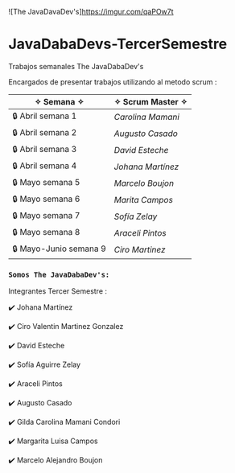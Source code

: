 ![The JavaDavaDev's]https://imgur.com/qaPOw7t


# JavaDabaDevs-TercerSemestre

Trabajos semanales The JavaDabaDev's

Encargados de presentar trabajos utilizando al metodo scrum :



| ✧ Semana ✧ | ✧ Scrum Master ✧ |
| ---- | ---- |
| :lock: Abril semana 1 | *Carolina Mamani* |
| :lock: Abril semana 2 | *Augusto Casado* |
| :lock: Abril semana 3 | *David Esteche* |
| :lock: Abril semana 4 | *Johana Martínez* |
| :lock: Mayo semana 5 | *Marcelo Boujon* |
| :lock: Mayo semana 6 | *Marita Campos* |
| :lock: Mayo semana 7 | *Sofía Zelay* |
| :lock: Mayo semana 8 | *Araceli Pintos* |
| :lock: Mayo-Junio semana 9 | *Ciro Martinez* |





### `Somos The JavaDabaDev's:`

Integrantes Tercer Semestre : 

:heavy_check_mark: Johana Martínez

:heavy_check_mark: Ciro Valentin Martinez Gonzalez

:heavy_check_mark: David Esteche

:heavy_check_mark: Sofía Aguirre Zelay

:heavy_check_mark: Araceli Pintos

:heavy_check_mark: Augusto Casado

:heavy_check_mark: Gilda Carolina Mamani Condori

:heavy_check_mark: Margarita Luisa Campos

:heavy_check_mark: Marcelo Alejandro Boujon
